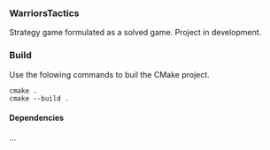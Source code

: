 ### WarriorsTactics ###

Strategy game formulated as a solved game. Project in development.

### Build ###

Use the folowing commands to buil the CMake project.

    cmake .
    cmake --build .

#### Dependencies ####

...
